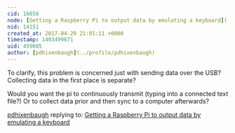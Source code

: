 ```yaml
---
cid: 16658
node: [Getting a Raspberry Pi to output data by emulating a keyboard](../notes/warren/04-29-2017/getting-a-raspberry-pi-to-output-data-by-emulating-a-keyboard)
nid: 14151
created_at: 2017-04-29 21:01:11 +0000
timestamp: 1493499671
uid: 459085
author: [pdhixenbaugh](../profile/pdhixenbaugh)
---
```


To clarify, this problem is concerned just with sending data over the USB? Collecting data in the first place is separate?

Would you want the pi to continuously transmit (typing into a connected text file?) Or to collect data prior and then sync to a computer afterwards?

[pdhixenbaugh](../profile/pdhixenbaugh) replying to: [Getting a Raspberry Pi to output data by emulating a keyboard](../notes/warren/04-29-2017/getting-a-raspberry-pi-to-output-data-by-emulating-a-keyboard)

